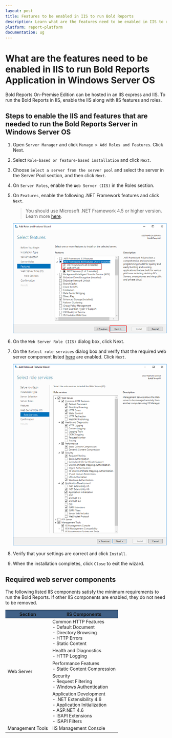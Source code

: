 ```yaml
---
layout: post
title: Features to be enabled in IIS to run Bold Reports
description: Learn what are the features need to be enabled in IIS to run Bold Reports Application in Windows Server OS.
platform: report-platform
documentation: ug
---
```


# What are the features need to be enabled in IIS to run Bold Reports Application in Windows Server OS

Bold Reports On-Premise Edition can be hosted in an IIS express and IIS. To run the Bold Reports in IIS, enable the IIS along with IIS features and roles.

## Steps to enable the IIS and features that are needed to run the Bold Reports Server in Windows Server OS

1. Open `Server Manager` and click `Manage > Add Roles and Features`. Click Next.

2. Select `Role-based or feature-based installation` and click `Next`.

3. Choose `Select a server from the server pool` and select the server in the Server Pool section, and then click `Next`.

4. On `Server Roles`, enable the `Web Server (IIS)` in the Roles section.  

5. On `Features`, enable the following .NET Framework features and click `Next`.

   > You should use Microsoft .NET Framework 4.5 or higher version. Learn more [here](/administrator-guide/getting-started/#prerequisites).

   ![Roles and Features](/static/assets/on-premise/images/faq/roles-features.png)

6. On the `Web Server Role (IIS)` dialog box, click Next.

7. On the `Select role services` dialog box and verify that the required web server component listed [here](/administrator-guide/faq/features-needed-to-enable-in-iis-to-run-bold-reports-in-win-server-os/#required-web-server-components) are enabled. Click `Next`.

   ![Roles Services](/static/assets/on-premise/images/faq/role-services.png)

8. Verify that your settings are correct and click `Install`.

9. When the installation completes, click `Close` to exit the wizard.  

## Required web server components

The following listed IIS components satisfy the minimum requirements to run the Bold Reports. If other IIS components are enabled, they do not need to be removed.  

<table>
  <thead>
    <tr>
      <th scope="col" bgcolor="#416187">Section</th>
      <th scope="col" bgcolor="#416187">IIS Components</th>
    </tr>
  </thead>
  <tbody>
    <tr>
        <td rowspan="5">Web Server</td>
        <td>Common HTTP Features
            <br>- Default Document  
            <br>- Directory Browsing  
            <br>- HTTP Errors
            <br>- Static Content  
        </td>
    </tr>
    <tr>
        <td>Health and Diagnostics
            <br>- HTTP Logging
        </td>
    </tr>
    <tr>
        <td>Performance Features
            <br>- Static Content Compression</td>
    </tr>
    <tr>
        <td>Security
            <br>- Request Filtering  
            <br>- Windows Authentication</td>
    </tr>
    <tr>
        <td>Application Development  
            <br>- .NET Extensibility 4.6
            <br>- Application Initialization
            <br>- ASP.NET 4.6
            <br>- ISAPI Extensions  
            <br>- ISAPI Filters</td>
    </tr>
    <tr>
        <td>Management Tools</td>
        <td>IIS Management Console</td>
    </tr>
  </tbody>
</table>